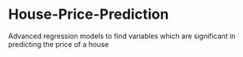 # House-Price-Prediction
Advanced regression models to find variables which are significant in predicting the price of a house
